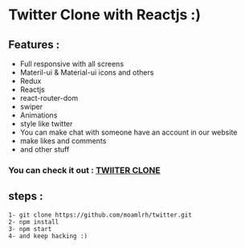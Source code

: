 
# Twitter Clone with Reactjs :)

## Features :
  * Full responsive with all screens
  * Materil-ui & Material-ui icons and others
  * Redux
  * Reactjs 
  * react-router-dom
  * swiper
  * Animations
  * style like twitter
  * You can make chat with someone have an account in our website
  * make likes and comments
  * and other stuff
### You can check it out : [TWIITER CLONE]()
## steps :
```
1- git clone https://github.com/moamlrh/twitter.git
2- npm install 
3- npm start 
4- and keep hacking :)
```
